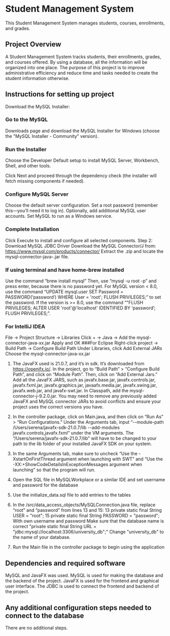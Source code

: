 # Student Management System
This Student Management System manages students, courses, enrollments, and grades.
## Project Overview
A Student Management System tracks students, their enrollments, grades, and courses offered. By using a database, all the information will be organized into one place.
The purpose of this project is to improve administrative efficiency and reduce time and tasks needed to create the student information otherwise.
## Instructions for setting up project
Download the MySQL Installer:

### Go to the MySQL
Downloads page and download the MySQL Installer for Windows (choose the "MySQL Installer - Community" version).

### Run the Installer

Choose the Developer Default setup to install MySQL Server, Workbench, Shell, and other tools.

Click Next and proceed through the dependency check (the installer will fetch missing components if needed).

### Configure MySQL Server
Choose the default server configuration.
Set a root password (remember this—you’ll need it to log in).
Optionally, add additional MySQL user accounts. Set MySQL to run as a Windows service.

### Complete Installation
Click Execute to install and configure all selected components.
Step 2: Download MySQL JDBC Driver
Download the MySQL Connector/J from: https://www.mysql.com/products/connector/ Extract the .zip and locate the mysql-connector-java-<version>.jar file.

### If using terminal and have home-brew installed
Use the command “brew install mysql”
Then, use “mysql -u root -p” and press enter, because there is no password yet. For MySQL version < 8.0, use the command “UPDATE mysql.user SET Password = PASSWORD(‘password’) WHERE User = 'root'; FLUSH PRIVILEGES;” to set the password. If the version is >= 8.0, use the command “"FLUSH PRIVILEGES; ALTER USER 'root'@'localhost' IDENTIFIED BY ‘password’; FLUSH PRIVILEGES;”.

### For IntelliJ IDEA
File → Project Structure → Libraries
Click + → Java → Add the mysql-connector-java-xx.jar
Apply and OK
###For Eclipse
Right-click project → Build Path → Configure Build Path
Under Libraries, click Add External JARs
Choose the mysql-connector-java-xx.jar
1. The JavaFX used is 21.0.7, and it’s in sdk. It’s downloaded from https://openjfx.io/. In the project, go to “Build Path” > “Configure Build Path”, and click on “Module Path”. Then, click on “Add External Jars.”  Add all the JavaFX JARS, such as javafx.base.jar, javafx.controls.jar, javafx.fxml.jar, javafx.graphics.jar, javaafx.media.jar, javafx.swing.jar, javafx.web.jar, and javafx-swt.jar. In Classpath, add the mysql-connector-j-9.2.0.jar. You may need to remove any previously added JavaFX and MySQL connector JARs to avoid conflicts and ensure your project uses the correct versions you have.
2. In the controller package, click on Main.java, and then click on “Run As” > “Run Configurations.” Under the Arguments tab, input “--module-path /Users/serena/javafx-sdk-21.0.7/lib --add-modules javafx.controls,javafx.fxml” under the VM arguments. The “/Users/serena/javafx-sdk-21.0.7/lib” will have to be changed to your path to the lib folder of your installed JavaFX SDK on your system.
3. In the same Arguments tab, make sure to uncheck “Use the -XstartOnFirstThread argument when launching with SWT” and “Use the -XX:+ShowCodeDetailsInExceptionMessages argument when launching” so that the program will run.

4. Open the SQL file in MySQLWorkplace or a similar IDE and set username and password for the database
5. Use the initialize_data.sql file to add entries to the tables

6. In the /src/data_access_objects/MySQLConnection.java file, replace “root” and “password” from lines 13 and 15:
13	private static final String USER = "root";
15	private static final String PASSWORD = "password";
With own username and password
Make sure that the database name is correct "private static final String URL = "jdbc:mysql://localhost:3306/university_db";"
Change "university_db" to the name of your database.
7. Run the Main file in the controller package to begin using the application

## Dependencies and required software
MySQL and JavaFX was used. MySQL is used for making the database and the backend of the project. JavaFX is used for the frontend and graphical user interface. The JDBC is used to connect the frontend
and backend of the project.

## Any additional configuration steps needed to connect to the database
There are no additional steps. 
